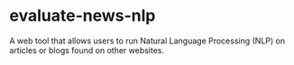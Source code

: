# evaluate-news-nlp
A web tool that allows users to run Natural Language Processing (NLP) on articles or blogs found on other websites.
